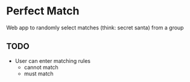 Perfect Match
=============

Web app to randomly select matches (think: secret santa) from a group


TODO
----

- User can enter matching rules
  - cannot match
  - must match
